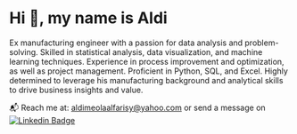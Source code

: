 # Hi :wave:, my name is Aldi

Ex manufacturing engineer with a passion for data analysis and problem-solving. Skilled in statistical analysis, data visualization, and machine learning techniques. Experience in process improvement and optimization, as well as project management. Proficient in Python, SQL, and Excel. Highly determined to leverage his manufacturing background and analytical skills to drive business insights and value.

:mailbox_with_mail: Reach me at: aldimeolaalfarisy@yahoo.com or send a message on [![Linkedin Badge](https://img.shields.io/badge/-LinkedIn-blue?style=flat&logo=Linkedin&logoColor=white)](https://www.linkedin.com/in/aldimeolaa) 

<!---
aldimeolaalfarisy/aldimeolaalfarisy is a ✨ special ✨ repository because its `README.md` (this file) appears on your GitHub profile.
You can click the Preview link to take a look at your changes.
--->
